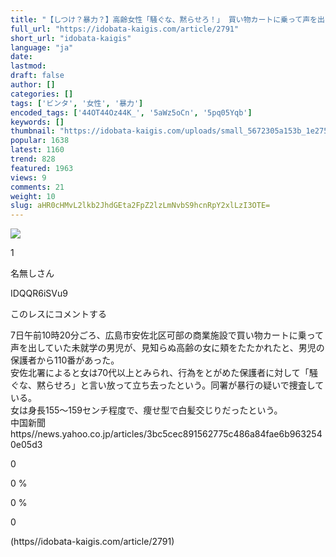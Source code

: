 ```yaml
---
title: "【しつけ？暴力？】高齢女性「騒ぐな、黙らせろ！」 買い物カートに乗って声を出していた男児にビンタし立ち去る"
full_url: "https://idobata-kaigis.com/article/2791"
short_url: "idobata-kaigis"
language: "ja"
date: 
lastmod: 
draft: false
author: []
categories: []
tags: ['ビンタ', '女性', '暴力']
encoded_tags: ['44OT44Oz44K_', '5aWz5oCn', '5pq05Yqb']
keywords: []
thumbnail: "https://idobata-kaigis.com/uploads/small_5672305a153b_1e275d7ec4.jpg"
popular: 1638
latest: 1160
trend: 828
featured: 1963
views: 9
comments: 21
weight: 10
slug: aHR0cHMvL2lkb2JhdGEta2FpZ2lzLmNvbS9hcnRpY2xlLzI3OTE=
---
```


![](https://idobata-kaigis.com/uploads/small_5672305a153b_1e275d7ec4.jpg)

<div><p class='text-pink-100 text-sm'><p class='mr-2'>1</p><p class='mr-2'>名無しさん</p><p class='hidden xlinline-block'>IDQQR6iSVu9</p></p><p class='flex items-center text-gray-400'><p class='text-xs mdtext-sm hovercursor-pointer'>このレスにコメントする</p></p><p class='px-2 lgpx-8'><p class='tracking-wide break-all text-base lgtext-lg'>7日午前10時20分ごろ、広島市安佐北区可部の商業施設で買い物カートに乗って声を出していた未就学の男児が、見知らぬ高齢の女に頬をたたかれたと、男児の保護者から110番があった。<br>安佐北署によると女は70代以上とみられ、行為をとがめた保護者に対して「騒ぐな、黙らせろ」と言い放って立ち去ったという。同署が暴行の疑いで捜査している。<br>女は身長155～159センチ程度で、痩せ型で白髪交じりだったという。<br>中国新聞<br>https//news.yahoo.co.jp/articles/3bc5cec891562775c486a84fae6b9632540e05d3<br></p></p><p class='flex items-center mr-2 hovercursor-pointer'><p class='pl-1 text-sm mdtext-base'>0</p></p><p class=' w-full h-full bg-gray-200 absolute '></p><p class='text-white text-xs text-center'>0 %</p><p class='text-white text-xs text-center'>0 %</p><p class='flex items-center mr-2 hovercursor-pointer'><p class='pl-1 text-sm mdtext-base'>0</p></p></div>

(https//idobata-kaigis.com/article/2791)
